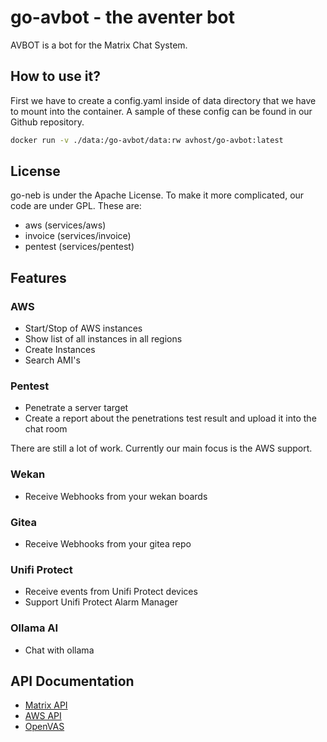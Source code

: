# go-avbot - the aventer bot

AVBOT is a bot for the Matrix Chat System.


## How to use it?

First we have to create a config.yaml inside of data directory that we have to mount into the container. A sample of these config can be found in our Github repository.

```bash
docker run -v ./data:/go-avbot/data:rw avhost/go-avbot:latest
```

## License

go-neb is under the Apache License. To make it more complicated, our code are under GPL. These are:

- aws (services/aws)
- invoice (services/invoice)
- pentest (services/pentest)

## Features

### AWS

- Start/Stop of AWS instances
- Show list of all instances in all regions
- Create Instances
- Search AMI's

### Pentest

- Penetrate a server target
- Create a report about the penetrations test result and upload it into the chat room

There are still a lot of work. Currently our main focus is the AWS support.

### Wekan

- Receive Webhooks from your wekan boards

### Gitea

- Receive Webhooks from your gitea repo

### Unifi Protect

- Receive events from Unifi Protect devices
- Support Unifi Protect Alarm Manager

### Ollama AI

- Chat with ollama

## API Documentation

- [Matrix API](https://www.matrix.org/docs/spec/r0.0.0/client_server.html)
- [AWS API](https://docs.aws.amazon.com/sdk-for-go/v1/developer-guide/setting-up.html)
- [OpenVAS](https://docs.greenbone.net/API/GMP/gmp-20.08.html)
